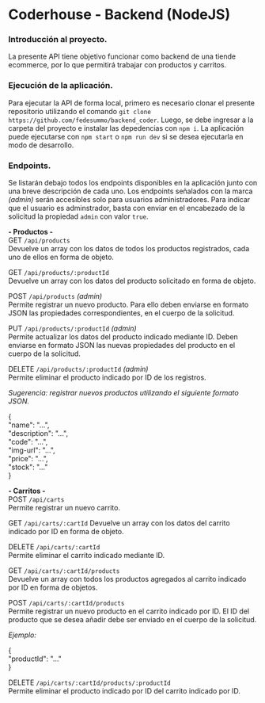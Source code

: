 # Coderhouse - Backend (NodeJS)

### Introducción al proyecto.
La presente API tiene objetivo funcionar como backend de una tiende ecommerce, por lo que permitirá trabajar con productos y carritos.

### Ejecución de la aplicación.
Para ejecutar la API de forma local, primero es necesario clonar el presente repositorio utilizando el comando `git clone https://github.com/fedesummo/backend_coder`. Luego, se debe ingresar a la carpeta del proyecto e instalar las depedencias con `npm i`. La aplicación puede ejecutarse con `npm start` o  `npm run dev` si se desea ejecutarla en modo de desarrollo.

### Endpoints.
Se listarán debajo todos los endpoints disponibles en la aplicación junto con una breve descripción de cada uno.
Los endpoints señalados con la marca *(admin)* serán accesibles solo para usuarios administradores. Para indicar que el usuario es adminstrador, basta con enviar en el encabezado de la solicitud la propiedad `admin` con valor `true`.

**- Productos -**  
GET `/api/products`  
Devuelve un array con los datos de todos los productos registrados, cada uno de ellos en forma de objeto.

GET `/api/products/:productId`  
Devuelve un array con los datos del producto solicitado en forma de objeto.

POST `/api/products` *(admin)*  
Permite registrar un nuevo producto. Para ello deben enviarse en formato JSON las propiedades correspondientes, en el cuerpo de la solicitud.

PUT `/api/products/:productId` *(admin)*  
Permite actualizar los datos del producto indicado mediante ID. Deben enviarse en formato JSON las nuevas propiedades del producto en el cuerpo de la solicitud.

DELETE `/api/products/:productId` *(admin)*  
Permite eliminar el producto indicado por ID de los registros. 

*Sugerencia: registrar nuevos productos utilizando el siguiente formato JSON.*

{  
    "name": "...",  
    "description": "...",  
    "code": "...",  
    "img-url": "...",  
    "price": "...",  
    "stock": "..."  
}

**- Carritos -**  
POST `/api/carts`  
Permite registrar un nuevo carrito.  

GET `/api/carts/:cartId`
Devuelve un array con los datos del carrito indicado por ID en forma de objeto.

DELETE `/api/carts/:cartId`  
Permite eliminar el carrito indicado mediante ID.  

GET `/api/carts/:cartId/products`  
Devuelve un array con todos los productos agregados al carrito indicado por ID en forma de objetos.

POST `/api/carts/:cartId/products`  
Permite registrar un nuevo producto en el carrito indicado por ID. El ID del producto que se desea añadir debe ser enviado en el cuerpo de la solicitud.

*Ejemplo:*  

{  
    "productId": "..."  
}

DELETE `/api/carts/:cartId/products/:productId`  
Permite eliminar el producto indicado por ID del carrito indicado por ID.
